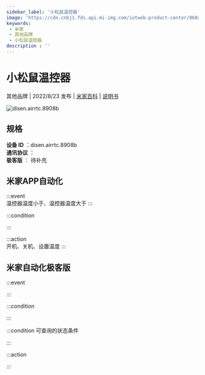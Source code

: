 ```yaml
---
sidebar_label: '小松鼠温控器'
image: 'https://cdn.cnbj1.fds.api.mi-img.com/iotweb-product-center/868a4d41f86f786fbaec0228f18ffc4e_1660701326849.png?GalaxyAccessKeyId=AKVGLQWBOVIRQ3XLEW&Expires=9223372036854775807&Signature=k0dkuPpHX3UIF0mVQ19PSt8zSIE='
keywords: 
 - 米家
 - 其他品牌
 - 小松鼠温控器
description : ''
---
```

# 小松鼠温控器

其他品牌 | 2022/8/23 发布 | [米家百科](https://home.mi.com/webapp/content/baike/product/index.html?model=disen.airrtc.8908b) | [说明书](https://home.mi.com/views/introduction.html?model=disen.airrtc.8908b&region=cn)

![disen.airrtc.8908b](https://cdn.cnbj1.fds.api.mi-img.com/iotweb-product-center/868a4d41f86f786fbaec0228f18ffc4e_1660701326849.png?GalaxyAccessKeyId=AKVGLQWBOVIRQ3XLEW&Expires=9223372036854775807&Signature=k0dkuPpHX3UIF0mVQ19PSt8zSIE=)

## 规格  
> 
**设备 ID** ：disen.airrtc.8908b  
**通讯协议** ：  
**极客版**  ： 待补充 


## 米家APP自动化  

:::event  
温控器温度小于、温控器温度大于
:::

:::condition  

:::

:::action   
开机、关机、设置温度
:::

## 米家自动化极客版  

:::event  

:::

:::condition  

:::

:::condition 可查询的状态条件  

:::

:::action  

:::

        
